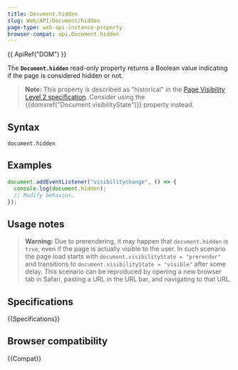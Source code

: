 ```yaml
---
title: Document.hidden
slug: Web/API/Document/hidden
page-type: web-api-instance-property
browser-compat: api.Document.hidden
---
```


{{ ApiRef("DOM") }}

The **`Document.hidden`** read-only property returns a Boolean
value indicating if the page is considered hidden or not.

> **Note:** This property is described as "historical" in the [Page Visibility Level 2 specification](https://www.w3.org/TR/page-visibility-2/). Consider using the {{domxref("Document.visibilityState")}}
> property instead.

## Syntax

```js-nolint
document.hidden
```

## Examples

```js
document.addEventListener("visibilitychange", () => {
  console.log(document.hidden);
  // Modify behavior…
});
```

## Usage notes

> **Warning:** Due to prerendering, it may happen that `document.hidden` is
> `true`, even if the page is actually visible to the user. In such scenario
> the page load starts with
> `document.visibilityState = "prerender"`
> and transitions to `document.visibilityState = "visible"` after some delay.
> This scenario can be reproduced by opening a new browser tab in Safari, pasting a URL
> in the URL bar, and navigating to that URL.

## Specifications

{{Specifications}}

## Browser compatibility

{{Compat}}
